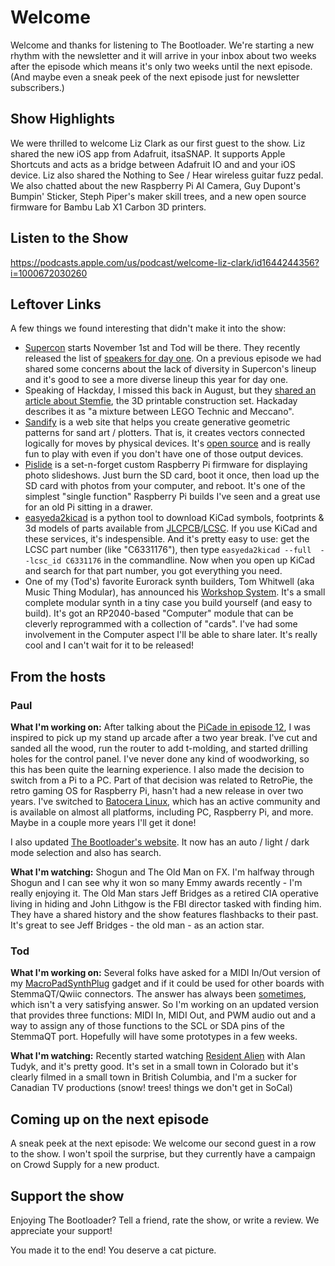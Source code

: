 # Welcome

Welcome and thanks for listening to The Bootloader.  We're starting a new rhythm with the newsletter
and it will arrive in your inbox about two weeks after the episode which means it's only two weeks
until the next episode.  (And maybe even a sneak peek of the next episode just for newsletter subscribers.)

## Show Highlights

We were thrilled to welcome Liz Clark as our first guest to the show.  Liz shared the new iOS app from
Adafruit, itsaSNAP.  It supports Apple Shortcuts and acts as a bridge between Adafruit IO and and your iOS device.
Liz also shared the Nothing to See / Hear wireless guitar fuzz pedal.  We also chatted about the new Raspberry Pi
AI Camera, Guy Dupont's Bumpin' Sticker, Steph Piper's maker skill trees, and a new open source firmware for Bambu
Lab X1 Carbon 3D printers.

## Listen to the Show

https://podcasts.apple.com/us/podcast/welcome-liz-clark/id1644244356?i=1000672030260

## Leftover Links

A few things we found interesting that didn't make it into the show:

* [Supercon](https://hackaday.io/superconference/) starts November 1st and Tod will be there.  They recently released the list of [speakers for day one](https://hackaday.com/2024/09/17/2024-hackaday-superconference-speakers-round-one/).
On a previous episode we had shared some concerns about the lack of diversity in Supercon's lineup and it's
good to see a more diverse lineup this year for day one.
* Speaking of Hackday, I missed this back in August, but they [shared an article about Stemfie](https://hackaday.com/2024/08/13/stemfie-the-3d-printable-construction-set/), the 3D printable
construction set.  Hackaday describes it as "a mixture between LEGO Technic and Meccano".
* [Sandify](https://sandify.org/) is a web site that helps you create generative geometric patterns for sand art / plotters. That is, it creates vectors connected logically for moves by physical devices. It's [open source](https://github.com/jeffeb3/sandify) and is really fun to play with even if you don't have one of those output devices.
* [Pislide](https://github.com/JarvyJ/pislide-os) is a set-n-forget custom Raspberry Pi firmware for displaying photo slideshows. Just burn the SD card, boot it once, then load up the SD card with photos from your computer, and reboot. It's one of the simplest "single function" Raspberry Pi builds I've seen and a great use for an old Pi sitting in a drawer.
* [easyeda2kicad](https://github.com/uPesy/easyeda2kicad.py) is a python tool to download KiCad symbols, footprints & 3d models of parts available from [JLCPCB](https://jlcpcb.com/)/[LCSC](https://www.lcsc.com/). If you use KiCad and these services, it's indespensible. And it's pretty easy to use: get the LCSC part number (like "C6331176"), then type `easyeda2kicad --full  --lcsc_id C6331176` in the commandline. Now when you open up KiCad and search for that part number, you got everything you need.
* One of my (Tod's) favorite Eurorack synth builders, Tom Whitwell (aka Music Thing Modular), has announced his [Workshop System](https://www.musicthing.co.uk/workshopsystem/). It's a small complete modular synth in a tiny case you build yourself (and easy to build). It's got an RP2040-based "Computer" module that can be cleverly reprogrammed with a collection of "cards". I've had some involvement in the Computer aspect I'll be able to share later. It's really cool and I can't wait for it to be released!

## From the hosts

### Paul

**What I'm working on:** After talking about the [PiCade in episode 12](https://www.thebootloader.net/blog/2024/09/02/from-arcade-to-synth/#816-pimoronis-picade-max-arcade-paul-1),
I was inspired to pick up my stand up  arcade after a two year break.  I've cut and sanded all the wood, run the router to add t-molding, and started drilling holes for the control panel.  I've never done any kind of
woodworking, so this has been quite the learning experience. I also made the decision to switch
from a Pi to a PC.  Part of that decision was related to RetroPie, the retro gaming OS for Raspberry Pi, hasn't
had a new release in over two years.  I've switched  to [Batocera Linux](https://batocera.org), which has an active
community and is available on almost all platforms, including PC, Raspberry Pi, and more. Maybe in a couple more
years I'll get it done!

I also updated [The Bootloader's website](https://www.thebootloader.net).  It now has an auto / light / dark mode
selection and also has search.

**What I'm watching:** Shogun and The Old Man on FX.  I'm halfway through Shogun and I can see why it won so many
Emmy awards recently - I'm really enjoying it.  The Old Man stars Jeff Bridges as a retired CIA operative living
in hiding and John Lithgow is the FBI director tasked with finding him.  They have a shared history and the show
features flashbacks to their past.  It's great to see Jeff Bridges - the old man - as an action star.

### Tod

**What I'm working on:**
Several folks have asked for a MIDI In/Out version of my [MacroPadSynthPlug](https://github.com/todbot/macropadsynthplug) gadget and if it could be used for other
boards with StemmaQT/Qwiic connectors.  The answer has always been [sometimes](https://github.com/todbot/macropadsynthplug#does-this-work-for-other-boards-with-stemmaqt), which isn't a very satisfying answer.
So I'm working on an updated version that provides three functions: MIDI In, MIDI Out, and PWM audio out and a way to assign any of those functions to the SCL or SDA pins of the StemmaQT port. Hopefully will have some prototypes in a few weeks.

**What I'm watching:**
Recently started watching [Resident Alien](https://www.imdb.com/title/tt8690918/) with Alan Tudyk, and it's pretty good. It's set in a small town in Colorado but it's clearly filmed in a small town in British Columbia, and I'm a sucker for Canadian TV productions (snow! trees! things we don't get in SoCal)



## Coming up on the next episode
A sneak peek at the next episode: We welcome our second guest in a row to the show.
I won't spoil the surprise, but they currently have a campaign on Crowd Supply for a new product.

## Support the show
Enjoying The Bootloader?  Tell a friend, rate the show, or write a review.  We appreciate your support!

You made it to the end!  You deserve a cat picture.
